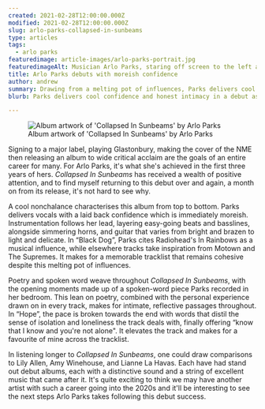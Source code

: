 ```yaml
---
created: 2021-02-28T12:00:00.000Z
modified: 2021-02-28T12:00:00.000Z
slug: arlo-parks-collapsed-in-sunbeams
type: articles
tags:
  - arlo parks
featuredimage: article-images/arlo-parks-portrait.jpg
featuredimageAlt: Musician Arlo Parks, staring off screen to the left against plain background, photo by Chris Almeida
title: Arlo Parks debuts with moreish confidence
author: andrew
summary: Drawing from a melting pot of influences, Parks delivers cool confidence and honest intimacy in a debut as exciting as it is impressive
blurb: Parks delivers cool confidence and honest intimacy in a debut as exciting as it is impressive

---
```


<figure class="wide">
  <img src="album-artwork/collapsed-in-sunbeams-arlo-parks.jpg" alt="Album artwork of 'Collapsed In Sunbeams' by Arlo Parks" />
  <figcaption>Album artwork of 'Collapsed In Sunbeams' by Arlo Parks</figcaption>
</figure>

Signing to a major label, playing Glastonbury, making the cover of the NME then releasing an album to wide critical acclaim are the goals of an entire career for many. For Arlo Parks, it's what she's achieved in the first three years of hers. _Collapsed In Sunbeams_ has received a wealth of positive attention, and to find myself returning to this debut over and again, a month on from its release, it's not hard to see why.

A cool nonchalance characterises this album from top to bottom. Parks delivers vocals with a laid back confidence which is immediately moreish. Instrumentation follows her lead, layering easy-going beats and basslines, alongside simmering horns, and guitar that varies from bright and brazen to light and delicate. In “Black Dog”, Parks cites Radiohead's In Rainbows as a musical influence, while elsewhere tracks take inspiration from Motown and The Supremes. It makes for a memorable tracklist that remains cohesive despite this melting pot of influences.

Poetry and spoken word weave throughout _Collapsed In Sunbeams_, with the opening moments made up of a spoken-word piece Parks recorded in her bedroom. This lean on poetry, combined with the personal experience drawn on in every track, makes for intimate, reflective passages throughout. In “Hope”, the pace is broken towards the end with words that distil the sense of isolation and loneliness the track deals with, finally offering “know that I know and you're not alone". It elevates the track and makes for a favourite of mine across the tracklist.

In listening longer to _Collapsed In Sunbeams_, one could draw comparisons to Lily Allen, Amy Winehouse, and Lianne La Havas. Each have had stand out debut albums, each with a distinctive sound and a string of excellent music that came after it. It's quite exciting to think we may have another artist with such a career going into the 2020s and it'll be interesting to see the next steps Arlo Parks takes following this debut success.
